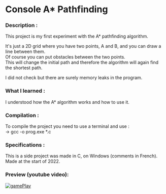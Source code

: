 # Console A* Pathfinding
  
### Description :   
This project is my first experiment with the A* pathfinding algorithm.  

It's just a 2D grid where you have two points, A and B, and you can draw a line between them.  
Of course you can put obstacles between the two points.   
This will change the initial path and therefore the algorithm will again find the shortest path.  

I did not check but there are surely memory leaks in the program.
  
### What I learned : 
I understood how the A* algorithm works and how to use it.  

### Compilation :  
To compile the project you need to use a terminal and use :  
-> gcc -o prog.exe *.c  
  
### Specifications :  
This is a side project was made in C, on Windows (comments in French).  
Made at the start of 2022.
  
### Preview (youtube video): 
[![gamePlay](https://img.youtube.com/vi/NADTzKfjtpo/0.jpg)](https://www.youtube.com/watch?v=NADTzKfjtpo&ab_channel=L%C3%A9oH)
